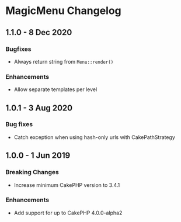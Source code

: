 # MagicMenu Changelog

## 1.1.0 - 8 Dec 2020

### Bugfixes

- Always return string from `Menu::render()`

### Enhancements

- Allow separate templates per level

## 1.0.1 - 3 Aug 2020

### Bug fixes

- Catch exception when using hash-only urls with CakePathStrategy

## 1.0.0 - 1 Jun 2019

### Breaking Changes

- Increase minimum CakePHP version to 3.4.1

### Enhancements

- Add support for up to CakePHP 4.0.0-alpha2
